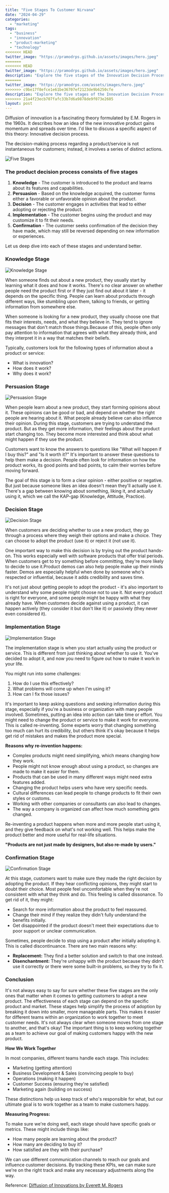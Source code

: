 ```yaml
---
title: "Five Stages To Customer Nirvana"
date: "2024-04-29"
categories: 
  - "marketing"
tags: 
  - "business"
  - "innovation"
  - "product-marketing"
  - "technology"
<<<<<<< HEAD
twitter_image: "https://pramodrps.github.io/assets/images/hero.jpeg"
=======
<<<<<<< HEAD
twitter_image: "https://pramodrps.github.io/assets/images/hero.jpeg"
description: "Explore the five stages of the Innovation Decision Process, from knowledge acquisition to confirmation, detailing how each phase influences customer decisions to adopt or reject an innovation."
=======
twitter_image: "https://pramodrps.com/assets/images/hero.jpeg"
>>>>>>> c9be17f8efce1e61be36707ef2123de9b6250cfe
description: "Explore the five stages of the Innovation Decision Process, from knowledge acquisition to confirmation, detailing how each phase influences customer decisions to adopt or reject a product."
>>>>>>> 21a4f23ecb707fafc33b7d6a9878de9f073e2605
layout: post
---
```


Diffusion of innovation is a fascinating theory formulated by E.M. Rogers in the 1960s. It describes how an idea of the new innovative product gains momentum and spreads over time. I'd like to discuss a specific aspect of this theory: Innovative decision process.  

The decision-making process regarding a product/service is not instantaneous for customers; instead, it involves a series of distinct actions.

![Five Stages](/assets/images/hero.jpeg)

### The product decision process consists of five stages
1. **Knowledge** - The customer is introduced to the product and learns about its features and capabilities.
2. **Persuasion** - Based on the knowledge acquired, the customer forms either a favorable or unfavorable opinion about the product.
3. **Decision** - The customer engages in activities that lead to either adopting or rejecting the product.
4. **Implementation** - The customer begins using the product and may customize it to fit their needs.
5. **Confirmation** - The customer seeks confirmation of the decision they have made, which may still be reversed depending on new information or experiences.

Let us deep dive into each of these stages and understand better. 

### Knowledge Stage

![Knowledge Stage](/assets/images/knowledge1.jpeg)

When someone finds out about a new product, they usually start by learning what it does and how it works. There's no clear answer on whether people need the product first or if they just find out about it later - it depends on the specific thing. People can learn about products through different ways, like stumbling upon them, talking to friends, or getting information from somewhere else.

When someone is looking for a new product, they usually choose one that fits their interests, needs, and what they believe in. They tend to ignore messages that don't match those things.Because of this, people often only pay attention to information that agrees with what they already think, and they interpret it in a way that matches their beliefs.

Typically, customers look for the following types of information about a product or service:
- What is innovation?
- How does it work?
- Why does it work?



### Persuasion Stage

![Persuasion Stage](/assets/images/persuassion2.jpeg)

When people learn about a new product, they start forming opinions about it. These opinions can be good or bad, and depend on whether the right people are hearing about it. What people already believe can also influence their opinion. During this stage, customers are trying to understand the product. But as they get more information, their feelings about the product start changing too. They become more interested and think about what might happen if they use the product.

Customers want to know the answers to questions like "What will happen if I buy this?" and "Is it worth it?" It's important to answer these questions to help them make a decision. People often look for information on how the product works, its good points and bad points, to calm their worries before moving forward.

The goal of this stage is to form a clear opinion - either positive or negative. But just because someone likes an idea doesn't mean they'll actually use it. There's a gap between knowing about something, liking it, and actually using it, which we call the KAP-gap (Knowledge, Attitude, Practice).


### Decision Stage

![Decision Stage](/assets/images/decision3.jpeg)

When customers are deciding whether to use a new product, they go through a process where they weigh their options and make a choice. They can choose to adopt the product (use it) or reject it (not use it).

One important way to make this decision is by trying out the product hands-on. This works especially well with software products that offer trial periods. When customers get to try something before committing, they're more likely to decide to use it.Product demos can also help people make up their minds faster. Demos are especially helpful when done by someone who's respected or influential, because it adds credibility and saves time.

It's not just about getting people to adopt the product - it's also important to understand why some people might choose not to use it. Not every product is right for everyone, and some people might be happy with what they already have. When customers decide against using a product, it can happen actively (they consider it but don't like it) or passively (they never even considered it).


### Implementation Stage

![Implementation Stage](/assets/images/implementation4.jpeg)

The implementation stage is when you start actually using the product or service. This is different from just thinking about whether to use it. You've decided to adopt it, and now you need to figure out how to make it work in your life.


You might run into some challenges:

1. How do I use this effectively?
2. What problems will come up when I'm using it?
3. How can I fix those issues?


It's important to keep asking questions and seeking information during this stage, especially if you're a business or organization with many people involved. Sometimes, putting an idea into action can take time or effort. You might need to change the product or service to make it work for everyone. This is called re-inventing. Some experts worry that changing something too much can hurt its credibility, but others think it's okay because it helps get rid of mistakes and makes the product more special.


**Reasons why re-invention happens:**


- Complex products might need simplifying, which means changing how they work.
- People might not know enough about using a product, so changes are made to make it easier for them.
- Products that can be used in many different ways might need extra features added.
- Changing the product helps users who have very specific needs.
- Cultural differences can lead people to change products to fit their own styles or customs.
- Working with other companies or consultants can also lead to changes.
- The way a company is organized can affect how much something gets changed.


Re-inventing a product happens when more and more people start using it, and they give feedback on what's not working well. This helps make the product better and more useful for real-life situations.

**"Products are not just made by designers, but also re-made by users."**

### Confirmation Stage

![Confirmation Stage](/assets/images/confirmation5.jpeg)

At this stage, customers want to make sure they made the right decision by adopting the product. If they hear conflicting opinions, they might start to doubt their choice. Most people feel uncomfortable when they're not consistent with what they think and do. This feeling is called dissonance. To get rid of it, they might:

- Search for more information about the product to feel reassured.
- Change their mind if they realize they didn't fully understand the benefits initially.
- Get disappointed if the product doesn't meet their expectations due to poor support or unclear communication.


Sometimes, people decide to stop using a product after initially adopting it. This is called discontinuance. There are two main reasons why:

- **Replacement:** They find a better solution and switch to that one instead.
- **Disenchantment:** They're unhappy with the product because they didn't use it correctly or there were some built-in problems, so they try to fix it.


### Conclusion
It's not always easy to say for sure whether these five stages are the only ones that matter when it comes to getting customers to adopt a new product. The effectiveness of each stage can depend on the specific product and market. These stages help simplify the process of adoption by breaking it down into smaller, more manageable parts. This makes it easier for different teams within an organization to work together to meet customer needs. It's not always clear when someone moves from one stage to another, and that's okay! The important thing is to keep working together as a team to achieve our goal of making customers happy with the new product.


**How We Work Together**

In most companies, different teams handle each stage. This includes:

- Marketing (getting attention)
- Business Development & Sales (convincing people to buy)
- Operations (making it happen)
- Customer Success (ensuring they're satisfied)
- Marketing again (building on success)


These distinctions help us keep track of who's responsible for what, but our ultimate goal is to work together as a team to make customers happy.

**Measuring Progress:**

To make sure we're doing well, each stage should have specific goals or metrics. These might include things like:

- How many people are learning about the product?
- How many are deciding to buy it?
- How satisfied are they with their purchase?

We can use different communication channels to reach our goals and influence customer decisions. By tracking these KPIs, we can make sure we're on the right track and make any necessary adjustments along the way.

Reference: [Diffusion of Innovations by Everett M. Rogers](https://www.google.co.in/books/edition/Diffusion_of_Innovations_5th_Edition/9U1K5LjUOwEC?hl=en&gbpv=1&printsec=frontcover)

[/assets/images/persuassion.jpeg]: /assets/images/persuassion.jpeg